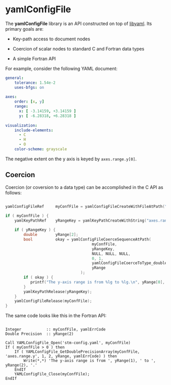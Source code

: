 # yamlConfigFile

The **yamlConfigFile** library is an API constructed on top of [libyaml](https://github.com/yaml/libyaml).  Its primary goals are:

- Key-path access to document nodes

- Coercion of scalar nodes to standard C and Fortran data types

- A simple Fortran API

For example, consider the following YAML document:

```yaml
general:
    tolerance: 1.54e-2
    uses-bfgs: on
    
axes:
    order: [x, y]
    range:
      x: [ -3.14159, +3.14159 ]
      y: [ -6.28318, +6.28318 ]
    
visualization:
    include-elements:
      - C
      - H
      - O
    color-scheme: grayscale
```

The negative extent on the y axis is keyed by `axes.range.y[0]`.

## Coercion

Coercion (or coversion to a data type) can be accomplished in the C API as follows:

```C

yamlConfigFileRef     myConfFile = yamlConfigFileCreateWithFileAtPath("stm-config.yaml", yamlConfigFileOptions_doNotCache);

if ( myConfFile ) {
    yamlKeyPathRef    yRangeKey = yamlKeyPathCreateWithString("axes.range.y", 0, 0, NULL, NULL);
    
    if ( yRangeKey ) {
        double        yRange[2];
        bool          okay = yamlConfigFileCoerceSequenceAtPath(
                                      myConfFile,
                                      yRangeKey,
                                      NULL, NULL, NULL,
                                      0, 1,
                                      yamlConfigFileCoerceToType_double,
                                      yRange
                                 );
        if ( okay ) {
           printf("The y-axis range is from %lg to %lg.\n", yRange[0], yRange[1]);
        }
        yamlKeyPathRelease(yRangeKey);
    }
    yamlConfigFileRelease(myConfFile);
}
```

The same code looks like this in the Fortran API:

```Fortran

Integer           :: myConfFile, yamlErrCode
Double Precision  :: yRange(2)

Call YAMLConfigFile_Open('stm-config.yaml', myConfFile)
If ( myConfFile > 0 ) then
    If ( YAMLConfigFile_GetDoublePrecisionArray(myConfFile, 'axes.range.y', 1, 2, yRange, yamlErrCode) ) then
        Write(*,*) 'The y-axis range is from ', yRange(1), ' to ', yRange(2), '.'
    EndIf
    YAMLConfigFile_Close(myConfFile);
EndIf
```
